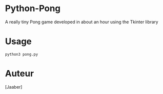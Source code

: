 # Python-Pong

A really tiny Pong game developed in about an hour using the Tkinter library

# Usage
```
python3 pong.py
```

# Auteur
[Jaaber]
